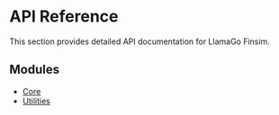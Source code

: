 # API Reference

This section provides detailed API documentation for LlamaGo Finsim.

## Modules

- [Core](core.md)
- [Utilities](utilities.md)
